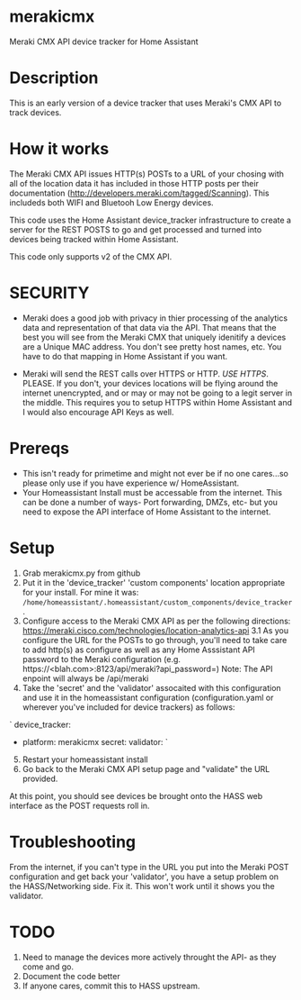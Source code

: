 # merakicmx
Meraki CMX API device tracker for Home Assistant

# Description
This is an early version of a device tracker that uses Meraki's CMX API to track devices.

# How it works
The Meraki CMX API issues HTTP(s) POSTs to a URL of your chosing with all of the location data it has included in those HTTP posts per their documentation (http://developers.meraki.com/tagged/Scanning).   This includeds both WIFI and Bluetooh Low Energy devices.  

This code uses the Home Assistant device_tracker infrastructure to create a server for the REST POSTS to go and get processed and turned into devices being tracked within Home Assistant. 

This code only supports v2 of the CMX API.

# SECURITY
* Meraki does a good job with privacy in thier processing of the analytics data and representation of that data via the API.  That means that the best you will see from the Meraki CMX that uniquely idenitify a devices are a Unique MAC address.  You don't see pretty host names, etc.  You have to do that mapping in Home Assistant if you want.

* Meraki will send the REST calls over HTTPS or HTTP.  _USE HTTPS_.  PLEASE.  If you don't, your devices locations will be flying around the internet unencrypted, and or may or may not be going to a legit server in the middle. This requires you to setup HTTPS within Home Assistant and I would also encourage API Keys as well.  

# Prereqs
* This isn't ready for primetime and might not ever be if no one cares...so please only use if you have experience w/ HomeAssistant.
* Your Homeassistant Install must be accessable from the internet.  This can be done a number of ways- Port forwarding, DMZs, etc- but you need to expose the API interface of Home Assistant to the internet. 

# Setup

1. Grab merakicmx.py from github
2. Put it in the 'device_tracker' 'custom components' location appropriate for your install.  For mine it was: `/home/homeassistant/.homeassistant/custom_components/device_tracker`.
3. Configure access to the Meraki CMX API as per the following directions: https://meraki.cisco.com/technologies/location-analytics-api
  3.1  As you configure the URL for the POSTs to go through, you'll need to take care to add http(s) as configure as well as any Home Asssistant API password to the Meraki configuration (e.g. https://<blah.com>:8123/api/meraki?api_password=<yourHassAPIpassword>)
Note:  The API enpoint will always be /api/meraki 
4. Take the 'secret' and the 'validator' assocaited with this configuration and use it in the homeassistant configuration (configuration.yaml or wherever you've included for device trackers) as follows:

`
device_tracker:
 - platform: merakicmx
   secret: <insert your secret here>
   validator: <insert your validator here>
`
5.  Restart your homeassistant install
6.  Go back to the Meraki CMX API setup page and "validate" the URL provided.

At this point, you should see devices be brought onto the HASS web interface as the POST requests roll in.

# Troubleshooting

From the internet, if you can't type in the URL you put into the Meraki POST configuration and get back your 'validator', you have a setup problem on the HASS/Networking side.  Fix it.  This won't work until it shows you the validator.

# TODO

1.  Need to manage the devices more actively throught the API- as they come and go.  
2.  Document the code better
3.  If anyone cares, commit this to HASS upstream.
